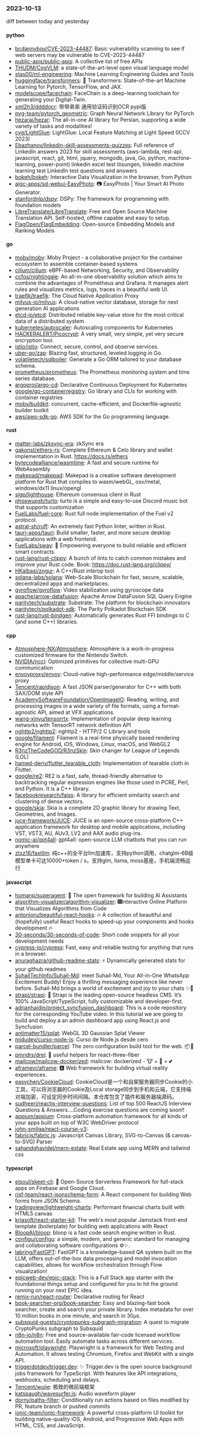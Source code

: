 ### 2023-10-13
diff between today and yesterday

#### python
* [bcdannyboy/CVE-2023-44487](https://github.com/bcdannyboy/CVE-2023-44487): Basic vulnerability scanning to see if web servers may be vulnerable to CVE-2023-44487
* [public-apis/public-apis](https://github.com/public-apis/public-apis): A collective list of free APIs
* [THUDM/CogVLM](https://github.com/THUDM/CogVLM): a state-of-the-art-level open visual language model
* [stas00/ml-engineering](https://github.com/stas00/ml-engineering): Machine Learning Engineering Guides and Tools
* [huggingface/transformers](https://github.com/huggingface/transformers): 🤗 Transformers: State-of-the-art Machine Learning for Pytorch, TensorFlow, and JAX.
* [modelscope/facechain](https://github.com/modelscope/facechain): FaceChain is a deep-learning toolchain for generating your Digital-Twin.
* [sml2h3/ddddocr](https://github.com/sml2h3/ddddocr): 带带弟弟 通用验证码识别OCR pypi版
* [pyg-team/pytorch_geometric](https://github.com/pyg-team/pytorch_geometric): Graph Neural Network Library for PyTorch
* [hezarai/hezar](https://github.com/hezarai/hezar): The all-in-one AI library for Persian, supporting a wide variety of tasks and modalities!
* [cvg/LightGlue](https://github.com/cvg/LightGlue): LightGlue: Local Feature Matching at Light Speed (ICCV 2023)
* [Ebazhanov/linkedin-skill-assessments-quizzes](https://github.com/Ebazhanov/linkedin-skill-assessments-quizzes): Full reference of LinkedIn answers 2023 for skill assessments (aws-lambda, rest-api, javascript, react, git, html, jquery, mongodb, java, Go, python, machine-learning, power-point) linkedin excel test lösungen, linkedin machine learning test LinkedIn test questions and answers
* [bokeh/bokeh](https://github.com/bokeh/bokeh): Interactive Data Visualization in the browser, from Python
* [aigc-apps/sd-webui-EasyPhoto](https://github.com/aigc-apps/sd-webui-EasyPhoto): 📷 EasyPhoto | Your Smart AI Photo Generator.
* [stanfordnlp/dspy](https://github.com/stanfordnlp/dspy): DSPy: The framework for programming with foundation models
* [LibreTranslate/LibreTranslate](https://github.com/LibreTranslate/LibreTranslate): Free and Open Source Machine Translation API. Self-hosted, offline capable and easy to setup.
* [FlagOpen/FlagEmbedding](https://github.com/FlagOpen/FlagEmbedding): Open-source Embedding Models and Ranking Models

#### go
* [moby/moby](https://github.com/moby/moby): Moby Project - a collaborative project for the container ecosystem to assemble container-based systems
* [cilium/cilium](https://github.com/cilium/cilium): eBPF-based Networking, Security, and Observability
* [ccfos/nightingale](https://github.com/ccfos/nightingale): An all-in-one observability solution which aims to combine the advantages of Prometheus and Grafana. It manages alert rules and visualizes metrics, logs, traces in a beautiful web UI.
* [traefik/traefik](https://github.com/traefik/traefik): The Cloud Native Application Proxy
* [milvus-io/milvus](https://github.com/milvus-io/milvus): A cloud-native vector database, storage for next generation AI applications
* [etcd-io/etcd](https://github.com/etcd-io/etcd): Distributed reliable key-value store for the most critical data of a distributed system
* [kubernetes/autoscaler](https://github.com/kubernetes/autoscaler): Autoscaling components for Kubernetes
* [HACKERALERT/Picocrypt](https://github.com/HACKERALERT/Picocrypt): A very small, very simple, yet very secure encryption tool.
* [istio/istio](https://github.com/istio/istio): Connect, secure, control, and observe services.
* [uber-go/zap](https://github.com/uber-go/zap): Blazing fast, structured, leveled logging in Go.
* [volatiletech/sqlboiler](https://github.com/volatiletech/sqlboiler): Generate a Go ORM tailored to your database schema.
* [prometheus/prometheus](https://github.com/prometheus/prometheus): The Prometheus monitoring system and time series database.
* [argoproj/argo-cd](https://github.com/argoproj/argo-cd): Declarative Continuous Deployment for Kubernetes
* [google/go-containerregistry](https://github.com/google/go-containerregistry): Go library and CLIs for working with container registries
* [moby/buildkit](https://github.com/moby/buildkit): concurrent, cache-efficient, and Dockerfile-agnostic builder toolkit
* [aws/aws-sdk-go](https://github.com/aws/aws-sdk-go): AWS SDK for the Go programming language.

#### rust
* [matter-labs/zksync-era](https://github.com/matter-labs/zksync-era): zkSync era
* [gakonst/ethers-rs](https://github.com/gakonst/ethers-rs): Complete Ethereum & Celo library and wallet implementation in Rust. https://docs.rs/ethers
* [bytecodealliance/wasmtime](https://github.com/bytecodealliance/wasmtime): A fast and secure runtime for WebAssembly
* [makepad/makepad](https://github.com/makepad/makepad): Makepad is a creative software development platform for Rust that compiles to wasm/webGL, osx/metal, windows/dx11 linux/opengl
* [sigp/lighthouse](https://github.com/sigp/lighthouse): Ethereum consensus client in Rust
* [phoxwupsh/turto](https://github.com/phoxwupsh/turto): turto is a simple and easy-to-use Discord music bot that supports customization
* [FuelLabs/fuel-core](https://github.com/FuelLabs/fuel-core): Rust full node implementation of the Fuel v2 protocol.
* [astral-sh/ruff](https://github.com/astral-sh/ruff): An extremely fast Python linter, written in Rust.
* [tauri-apps/tauri](https://github.com/tauri-apps/tauri): Build smaller, faster, and more secure desktop applications with a web frontend.
* [FuelLabs/sway](https://github.com/FuelLabs/sway): 🌴 Empowering everyone to build reliable and efficient smart contracts.
* [rust-lang/rust-clippy](https://github.com/rust-lang/rust-clippy): A bunch of lints to catch common mistakes and improve your Rust code. Book: https://doc.rust-lang.org/clippy/
* [HKalbasi/zngur](https://github.com/HKalbasi/zngur): A C++/Rust interop tool
* [solana-labs/solana](https://github.com/solana-labs/solana): Web-Scale Blockchain for fast, secure, scalable, decentralized apps and marketplaces.
* [gyroflow/gyroflow](https://github.com/gyroflow/gyroflow): Video stabilization using gyroscope data
* [apache/arrow-datafusion](https://github.com/apache/arrow-datafusion): Apache Arrow DataFusion SQL Query Engine
* [paritytech/substrate](https://github.com/paritytech/substrate): Substrate: The platform for blockchain innovators
* [paritytech/polkadot-sdk](https://github.com/paritytech/polkadot-sdk): The Parity Polkadot Blockchain SDK
* [rust-lang/rust-bindgen](https://github.com/rust-lang/rust-bindgen): Automatically generates Rust FFI bindings to C (and some C++) libraries.

#### cpp
* [Atmosphere-NX/Atmosphere](https://github.com/Atmosphere-NX/Atmosphere): Atmosphère is a work-in-progress customized firmware for the Nintendo Switch.
* [NVIDIA/nccl](https://github.com/NVIDIA/nccl): Optimized primitives for collective multi-GPU communication
* [envoyproxy/envoy](https://github.com/envoyproxy/envoy): Cloud-native high-performance edge/middle/service proxy
* [Tencent/rapidjson](https://github.com/Tencent/rapidjson): A fast JSON parser/generator for C++ with both SAX/DOM style API
* [AcademySoftwareFoundation/OpenImageIO](https://github.com/AcademySoftwareFoundation/OpenImageIO): Reading, writing, and processing images in a wide variety of file formats, using a format-agnostic API, aimed at VFX applications.
* [wang-xinyu/tensorrtx](https://github.com/wang-xinyu/tensorrtx): Implementation of popular deep learning networks with TensorRT network definition API
* [nghttp2/nghttp2](https://github.com/nghttp2/nghttp2): nghttp2 - HTTP/2 C Library and tools
* [google/filament](https://github.com/google/filament): Filament is a real-time physically based rendering engine for Android, iOS, Windows, Linux, macOS, and WebGL2
* [R3nzTheCodeGOD/R3nzSkin](https://github.com/R3nzTheCodeGOD/R3nzSkin): Skin changer for League of Legends (LOL)
* [hamed-deriv/flutter_tearable_cloth](https://github.com/hamed-deriv/flutter_tearable_cloth): Implementation of tearable cloth in Flutter.
* [google/re2](https://github.com/google/re2): RE2 is a fast, safe, thread-friendly alternative to backtracking regular expression engines like those used in PCRE, Perl, and Python. It is a C++ library.
* [facebookresearch/faiss](https://github.com/facebookresearch/faiss): A library for efficient similarity search and clustering of dense vectors.
* [google/skia](https://github.com/google/skia): Skia is a complete 2D graphic library for drawing Text, Geometries, and Images.
* [juce-framework/JUCE](https://github.com/juce-framework/JUCE): JUCE is an open-source cross-platform C++ application framework for desktop and mobile applications, including VST, VST3, AU, AUv3, LV2 and AAX audio plug-ins.
* [nomic-ai/gpt4all](https://github.com/nomic-ai/gpt4all): gpt4all: open-source LLM chatbots that you can run anywhere
* [ztxz16/fastllm](https://github.com/ztxz16/fastllm): 纯c++的全平台llm加速库，支持python调用，chatglm-6B级模型单卡可达10000+token / s，支持glm, llama, moss基座，手机端流畅运行

#### javascript
* [homanp/superagent](https://github.com/homanp/superagent): 🥷 The open framework for building AI Assistants
* [algorithm-visualizer/algorithm-visualizer](https://github.com/algorithm-visualizer/algorithm-visualizer): 🎆Interactive Online Platform that Visualizes Algorithms from Code
* [antonioru/beautiful-react-hooks](https://github.com/antonioru/beautiful-react-hooks): 🔥 A collection of beautiful and (hopefully) useful React hooks to speed-up your components and hooks development 🔥
* [30-seconds/30-seconds-of-code](https://github.com/30-seconds/30-seconds-of-code): Short code snippets for all your development needs
* [cypress-io/cypress](https://github.com/cypress-io/cypress): Fast, easy and reliable testing for anything that runs in a browser.
* [anuraghazra/github-readme-stats](https://github.com/anuraghazra/github-readme-stats): ⚡ Dynamically generated stats for your github readmes
* [SuhailTechInfo/Suhail-Md](https://github.com/SuhailTechInfo/Suhail-Md): meet Suhail-Md, Your All-in-One WhatsApp Excitement Buddy! Enjoy a thrilling messaging experience like never before. Suhail-Md brings a world of excitement and joy to your chats ✨🤖
* [strapi/strapi](https://github.com/strapi/strapi): 🚀 Strapi is the leading open-source headless CMS. It’s 100% JavaScript/TypeScript, fully customizable and developer-first.
* [adrianhajdin/project_syncfusion_dashboard](https://github.com/adrianhajdin/project_syncfusion_dashboard): This is a code repository for the corresponding YouTube video. In this tutorial we are going to build and deploy a an admin dashboard app using React.js and Syncfusion
* [antimatter15/splat](https://github.com/antimatter15/splat): WebGL 3D Gaussian Splat Viewer
* [midudev/curso-node-js](https://github.com/midudev/curso-node-js): Curso de Node.js desde cero
* [parcel-bundler/parcel](https://github.com/parcel-bundler/parcel): The zero configuration build tool for the web. 📦🚀
* [pmndrs/drei](https://github.com/pmndrs/drei): 🥉 useful helpers for react-three-fiber
* [mailcow/mailcow-dockerized](https://github.com/mailcow/mailcow-dockerized): mailcow: dockerized - 🐮 + 🐋 = 💕
* [aframevr/aframe](https://github.com/aframevr/aframe): 🅰️ Web framework for building virtual reality experiences.
* [easychen/CookieCloud](https://github.com/easychen/CookieCloud): CookieCloud是一个和自架服务器同步Cookie的小工具，可以将浏览器的Cookie及Local storage同步到手机和云端，它支持端对端加密，可设定同步时间间隔。本仓库包含了插件和服务器端源码。
* [sudheerj/reactjs-interview-questions](https://github.com/sudheerj/reactjs-interview-questions): List of top 500 ReactJS Interview Questions & Answers....Coding exercise questions are coming soon!!
* [appium/appium](https://github.com/appium/appium): Cross-platform automation framework for all kinds of your apps built on top of W3C WebDriver protocol
* [john-smilga/react-course-v3](https://github.com/john-smilga/react-course-v3): 
* [fabricjs/fabric.js](https://github.com/fabricjs/fabric.js): Javascript Canvas Library, SVG-to-Canvas (& canvas-to-SVG) Parser
* [sahandghavidel/mern-estate](https://github.com/sahandghavidel/mern-estate): Real Estate app using MERN and tailwind css

#### typescript
* [elsoul/skeet-cli](https://github.com/elsoul/skeet-cli): 🚀 Open-Source Serverless Framework for full-stack apps on Firebase and Google Cloud.
* [rjsf-team/react-jsonschema-form](https://github.com/rjsf-team/react-jsonschema-form): A React component for building Web forms from JSON Schema.
* [tradingview/lightweight-charts](https://github.com/tradingview/lightweight-charts): Performant financial charts built with HTML5 canvas
* [kriasoft/react-starter-kit](https://github.com/kriasoft/react-starter-kit): The web's most popular Jamstack front-end template (boilerplate) for building web applications with React
* [BloopAI/bloop](https://github.com/BloopAI/bloop): bloop is a fast code search engine written in Rust.
* [configu/configu](https://github.com/configu/configu): a simple, modern, and generic standard for managing and collaborating software configurations ⚙️✨.
* [labring/FastGPT](https://github.com/labring/FastGPT): FastGPT is a knowledge-based QA system built on the LLM, offers out-of-the-box data processing and model invocation capabilities, allows for workflow orchestration through Flow visualization!
* [epicweb-dev/epic-stack](https://github.com/epicweb-dev/epic-stack): This is a Full Stack app starter with the foundational things setup and configured for you to hit the ground running on your next EPIC idea.
* [remix-run/react-router](https://github.com/remix-run/react-router): Declarative routing for React
* [book-searcher-org/book-searcher](https://github.com/book-searcher-org/book-searcher): Easy and blazing-fast book searcher, create and search your private library. Index metadata for over 10 million books in one minute, and search in 30µs.
* [subsquid-quests/cryptopunks-subgraph-migration](https://github.com/subsquid-quests/cryptopunks-subgraph-migration): A quest to migrate CryptoPunks subgraph to Subsquid
* [n8n-io/n8n](https://github.com/n8n-io/n8n): Free and source-available fair-code licensed workflow automation tool. Easily automate tasks across different services.
* [microsoft/playwright](https://github.com/microsoft/playwright): Playwright is a framework for Web Testing and Automation. It allows testing Chromium, Firefox and WebKit with a single API.
* [triggerdotdev/trigger.dev](https://github.com/triggerdotdev/trigger.dev): ✨ Trigger.dev is the open source background jobs framework for TypeScript. With features like API integrations, webhooks, scheduling and delays.
* [Tencent/wujie](https://github.com/Tencent/wujie): 极致的微前端框架
* [katspaugh/wavesurfer.js](https://github.com/katspaugh/wavesurfer.js): Audio waveform player
* [dorny/paths-filter](https://github.com/dorny/paths-filter): Conditionally run actions based on files modified by PR, feature branch or pushed commits
* [ionic-team/ionic-framework](https://github.com/ionic-team/ionic-framework): A powerful cross-platform UI toolkit for building native-quality iOS, Android, and Progressive Web Apps with HTML, CSS, and JavaScript.
